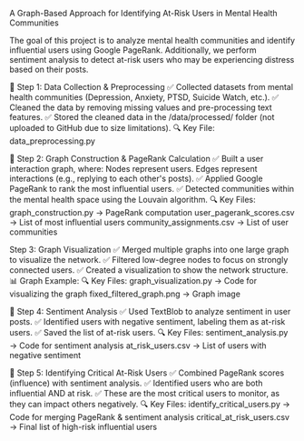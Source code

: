 A Graph-Based Approach for Identifying At-Risk Users in Mental Health Communities

The goal of this project is to analyze mental health communities and identify influential users using Google PageRank. Additionally, we perform sentiment analysis to detect at-risk users who may be experiencing distress based on their posts.

📌 Step 1: Data Collection & Preprocessing
✅ Collected datasets from mental health communities (Depression, Anxiety, PTSD, Suicide Watch, etc.).
✅ Cleaned the data by removing missing values and pre-processing text features.
✅ Stored the cleaned data in the /data/processed/ folder (not uploaded to GitHub due to size limitations).
🔍 Key File: 
data_preprocessing.py

📌 Step 2: Graph Construction & PageRank Calculation
✅ Built a user interaction graph, where:
Nodes represent users.
Edges represent interactions (e.g., replying to each other's posts).
✅ Applied Google PageRank to rank the most influential users.
✅ Detected communities within the mental health space using the Louvain algorithm.
🔍 Key Files:
graph_construction.py → PageRank computation
user_pagerank_scores.csv → List of most influential users
community_assignments.csv → List of user communities

 Step 3: Graph Visualization
✅ Merged multiple graphs into one large graph to visualize the network.
✅ Filtered low-degree nodes to focus on strongly connected users.
✅ Created a visualization to show the network structure.
📊 Graph Example:
🔍 Key Files:
graph_visualization.py → Code for visualizing the graph
fixed_filtered_graph.png → Graph image

📌 Step 4: Sentiment Analysis
✅ Used TextBlob to analyze sentiment in user posts.
✅ Identified users with negative sentiment, labeling them as at-risk users.
✅ Saved the list of at-risk users.
🔍 Key Files:
sentiment_analysis.py → Code for sentiment analysis
at_risk_users.csv → List of users with negative sentiment

📌 Step 5: Identifying Critical At-Risk Users
✅ Combined PageRank scores (influence) with sentiment analysis.
✅ Identified users who are both influential AND at risk.
✅ These are the most critical users to monitor, as they can impact others negatively.
🔍 Key Files:
identify_critical_users.py → Code for merging PageRank & sentiment analysis
critical_at_risk_users.csv → Final list of high-risk influential users
